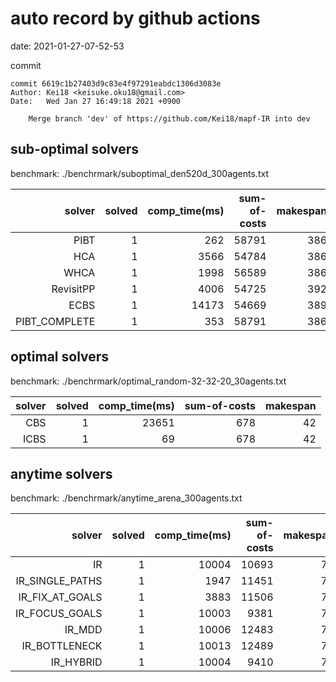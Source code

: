 auto record by github actions
===
date: 2021-01-27-07-52-53

commit
```
commit 6619c1b27403d9c83e4f97291eabdc1306d3083e
Author: Kei18 <keisuke.oku18@gmail.com>
Date:   Wed Jan 27 16:49:18 2021 +0900

    Merge branch 'dev' of https://github.com/Kei18/mapf-IR into dev

```

## sub-optimal solvers
benchmark: ./benchrmark/suboptimal_den520d_300agents.txt

|solver | solved | comp_time(ms) | sum-of-costs | makespan |
| ---: | ---: | ---: | ---: | ---: |
| PIBT | 1 | 262 | 58791 | 386 |
| HCA | 1 | 3566 | 54784 | 386 |
| WHCA | 1 | 1998 | 56589 | 386 |
| RevisitPP | 1 | 4006 | 54725 | 392 |
| ECBS | 1 | 14173 | 54669 | 389 |
| PIBT_COMPLETE | 1 | 353 | 58791 | 386 |

## optimal solvers
benchmark: ./benchrmark/optimal_random-32-32-20_30agents.txt

|solver | solved | comp_time(ms) | sum-of-costs | makespan |
| ---: | ---: | ---: | ---: | ---: |
| CBS | 1 | 23651 | 678 | 42 |
| ICBS | 1 | 69 | 678 | 42 |

## anytime solvers
benchmark: ./benchrmark/anytime_arena_300agents.txt

|solver | solved | comp_time(ms) | sum-of-costs | makespan |
| ---: | ---: | ---: | ---: | ---: |
| IR | 1 | 10004 | 10693 | 79 |
| IR_SINGLE_PATHS | 1 | 1947 | 11451 | 79 |
| IR_FIX_AT_GOALS | 1 | 3883 | 11506 | 79 |
| IR_FOCUS_GOALS | 1 | 10003 | 9381 | 79 |
| IR_MDD | 1 | 10006 | 12483 | 79 |
| IR_BOTTLENECK | 1 | 10013 | 12489 | 79 |
| IR_HYBRID | 1 | 10004 | 9410 | 79 |
